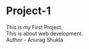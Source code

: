 # Project-1
This is my First Project.<br>
This is about web development.<br>
Author - Anurag Shukla
